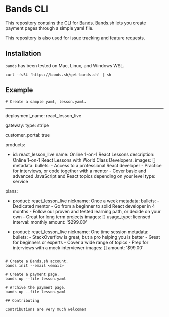 # Bands CLI

This repository contains the CLI for [Bands](https://bands.sh).
Bands.sh lets you create payment pages through a simple yaml file.

This repository is also used for issue tracking and feature requests.

## Installation

`bands` has been tested on Mac, Linux, and Windows WSL.

```shell
curl -fsSL 'https://bands.sh/get-bands.sh' | sh
```

## Example

```
# Create a sample yaml, lesson.yaml.

```
---
deployment_name: react_lesson_live

gateway: 
  type: stripe

customer_portal: true

products:
  - id: react_lesson_live
    name: Online 1-on-1 React Lessons
    description: Online 1-on-1 React Lessons with World Class Developers. 
    images: []
    metadata:
      bullets:
        - Access to a professional React developer
        - Practice for interviews, or code together with a mentor
        - Cover basic and advanced JavaScript and React topics depending on your level
    type: service

plans:
  - product: react_lesson_live
    nickname: Once a week
    metadata:
      bullets:
        - Dedicated mentor
        - Go from a beginner to solid React developer in 4 months
        - Follow our proven and tested learning path, or decide on your own
        - Great for long term projects
      images: []
    usage_type: licensed
    interval: monthly
    amount: '$299.00'

  - product: react_lesson_live
    nickname: One time session
    metadata:
      bullets:
        - StackOverflow is great, but a pro helping you is better
        - Great for beginners or experts
        - Cover a wide range of topics
        - Prep for interviews with a mock interviewer
      images: []
    amount: '$99.00'
```

# Create a Bands.sh account.
bands init --email <email>

# Create a payment page.
bands up --file lesson.yaml

# Archive the payment page.
bands up --file lesson.yaml

## Contributing

Contributions are very much welcome!